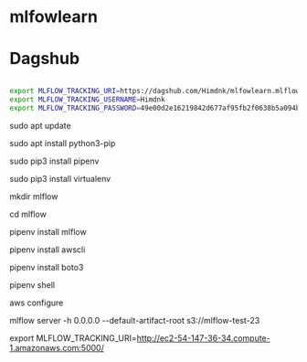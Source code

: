 # mlfowlearn


# Dagshub


```bash

export MLFLOW_TRACKING_URI=https://dagshub.com/Himdnk/mlfowlearn.mlflow 
export MLFLOW_TRACKING_USERNAME=Himdnk
export MLFLOW_TRACKING_PASSWORD=49e00d2e16219842d677af95fb2f0638b5a094bb

```

sudo apt update

sudo apt install python3-pip

sudo pip3 install pipenv

sudo pip3 install virtualenv

mkdir mlflow 

cd mlflow

pipenv install mlflow

pipenv install awscli

pipenv install boto3

pipenv shell

aws configure

mlflow server -h 0.0.0.0 --default-artifact-root s3://mlflow-test-23

export MLFLOW_TRACKING_URI=http://ec2-54-147-36-34.compute-1.amazonaws.com:5000/
